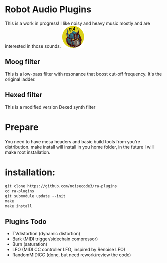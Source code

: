 # Robot Audio Plugins
This is a work in progress! I like noisy and heavy music mostly and are interested in those sounds.
![screenshot](https://raw.githubusercontent.com/noisecode3/ra-plugins/main/extra/RobotAudioLogoTransparent.png "Beta Logo")

## Moog filter
This is a low-pass filter with resonance that boost cut-off frequency. It's the original ladder.

## Hexed filter
This is a modified version Dexed synth filter

# Prepare
You need to have mesa headers and basic build tools from you're distribution. make install will install in you home folder, in the future I will make root installation.

installation:
=============

    git clone https://github.com/noisecode3/ra-plugins
    cd ra-plugins
    git submodule update --init
    make
    make install

## Plugins Todo
 - TVdistortion (dynamic distortion)
 - Bark (MIDI trigger/sidechain compressor)
 - Burn (saturation)
 - LFO (MIDI CC controller LFO, inspired by Renoise LFO)
 - RandomMIDICC (done, but need rework/review the code)
